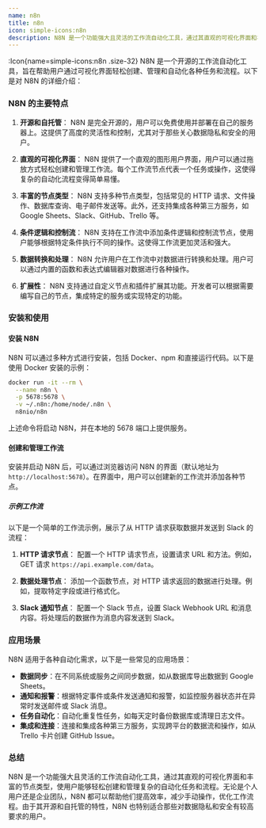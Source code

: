```yaml
---
name: n8n
title: n8n
icon: simple-icons:n8n
description: N8N 是一个功能强大且灵活的工作流自动化工具，通过其直观的可视化界面和丰富的节点类型，使用户能够轻松创建和管理复杂的自动化任务和流程。无论是个人用户还是企业团队，N8N 都可以帮助他们提高效率，减少手动操作，优化工作流程。由于其开源和自托管的特性，N8N 也特别适合那些对数据隐私和安全有较高要求的用户。
---
```



:Icon{name=simple-icons:n8n .size-32}
N8N 是一个开源的工作流自动化工具，旨在帮助用户通过可视化界面轻松创建、管理和自动化各种任务和流程。以下是对 N8N 的详细介绍：

### N8N 的主要特点

1. **开源和自托管**：
   N8N 是完全开源的，用户可以免费使用并部署在自己的服务器上。这提供了高度的灵活性和控制，尤其对于那些关心数据隐私和安全的用户。

2. **直观的可视化界面**：
   N8N 提供了一个直观的图形用户界面，用户可以通过拖放方式轻松创建和管理工作流。每个工作流节点代表一个任务或操作，这使得复杂的自动化流程变得简单易懂。

3. **丰富的节点类型**：
   N8N 支持多种节点类型，包括常见的 HTTP 请求、文件操作、数据库查询、电子邮件发送等。此外，还支持集成各种第三方服务，如 Google Sheets、Slack、GitHub、Trello 等。

4. **条件逻辑和控制流**：
   N8N 支持在工作流中添加条件逻辑和控制流节点，使用户能够根据特定条件执行不同的操作。这使得工作流更加灵活和强大。

5. **数据转换和处理**：
   N8N 允许用户在工作流中对数据进行转换和处理。用户可以通过内置的函数和表达式编辑器对数据进行各种操作。

6. **扩展性**：
   N8N 支持通过自定义节点和插件扩展其功能。开发者可以根据需要编写自己的节点，集成特定的服务或实现特定的功能。

### 安装和使用

#### 安装 N8N
N8N 可以通过多种方式进行安装，包括 Docker、npm 和直接运行代码。以下是使用 Docker 安装的示例：

```sh
docker run -it --rm \
  --name n8n \
  -p 5678:5678 \
  -v ~/.n8n:/home/node/.n8n \
  n8nio/n8n
```

上述命令将启动 N8N，并在本地的 5678 端口上提供服务。

#### 创建和管理工作流

安装并启动 N8N 后，可以通过浏览器访问 N8N 的界面（默认地址为 `http://localhost:5678`）。在界面中，用户可以创建新的工作流并添加各种节点。

##### 示例工作流

以下是一个简单的工作流示例，展示了从 HTTP 请求获取数据并发送到 Slack 的流程：

1. **HTTP 请求节点**：
   配置一个 HTTP 请求节点，设置请求 URL 和方法。例如，GET 请求 `https://api.example.com/data`。

2. **数据处理节点**：
   添加一个函数节点，对 HTTP 请求返回的数据进行处理。例如，提取特定字段或进行格式化。

3. **Slack 通知节点**：
   配置一个 Slack 节点，设置 Slack Webhook URL 和消息内容。将处理后的数据作为消息内容发送到 Slack。

### 应用场景

N8N 适用于各种自动化需求，以下是一些常见的应用场景：

- **数据同步**：在不同系统或服务之间同步数据，如从数据库导出数据到 Google Sheets。
- **通知和报警**：根据特定事件或条件发送通知和报警，如监控服务器状态并在异常时发送邮件或 Slack 消息。
- **任务自动化**：自动化重复性任务，如每天定时备份数据库或清理日志文件。
- **集成和连接**：连接和集成各种第三方服务，实现跨平台的数据流和操作，如从 Trello 卡片创建 GitHub Issue。

### 总结

N8N 是一个功能强大且灵活的工作流自动化工具，通过其直观的可视化界面和丰富的节点类型，使用户能够轻松创建和管理复杂的自动化任务和流程。无论是个人用户还是企业团队，N8N 都可以帮助他们提高效率，减少手动操作，优化工作流程。由于其开源和自托管的特性，N8N 也特别适合那些对数据隐私和安全有较高要求的用户。